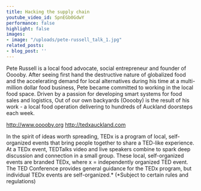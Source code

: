 ```yaml
---
title: Hacking the supply chain
youtube_video_id: SpnEGb0GdwY
performance: false
highlight: false
images:
- image: "/uploads/pete-russell_talk_1.jpg"
related_posts:
- blog_post: ''
---
```


Pete Russell is a local food advocate, social entrepreneur and founder of Ooooby. After seeing first hand the destructive nature of globalized food and the accelerating demand for local alternatives during his time at a multi-million dollar food business, Pete became committed to working in the local food space. Driven by a passion for developing smart systems for food sales and logistics, Out of our own backyards (Ooooby) is the result of his work - a local food operation delivering to hundreds of Auckland doorsteps each week.

http://www.ooooby.org
http://tedxauckland.com

In the spirit of ideas worth spreading, TEDx is a program of local, self-organized events that bring people together to share a TED-like experience. At a TEDx event, TEDTalks video and live speakers combine to spark deep discussion and connection in a small group. These local, self-organized events are branded TEDx, where x = independently organized TED event. The TED Conference provides general guidance for the TEDx program, but individual TEDx events are self-organized.* (*Subject to certain rules and regulations)
